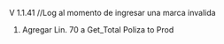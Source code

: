V 1.1.41 //Log al momento de ingresar una marca invalida

1. Agregar Lin. 70 a Get_Total Poliza to Prod